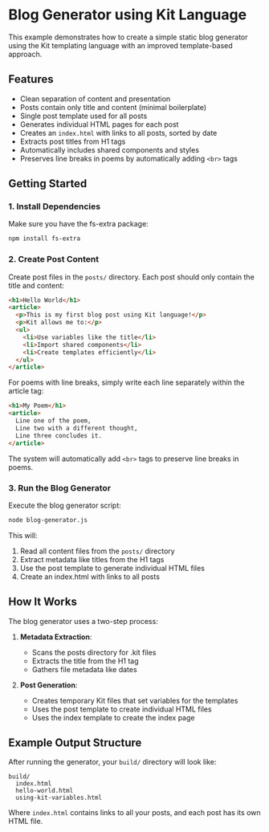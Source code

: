 # Blog Generator using Kit Language

This example demonstrates how to create a simple static blog generator using the Kit templating language with an improved template-based approach.

## Features

- Clean separation of content and presentation
- Posts contain only title and content (minimal boilerplate)
- Single post template used for all posts
- Generates individual HTML pages for each post
- Creates an `index.html` with links to all posts, sorted by date
- Extracts post titles from H1 tags
- Automatically includes shared components and styles
- Preserves line breaks in poems by automatically adding `<br>` tags

## Getting Started

### 1. Install Dependencies

Make sure you have the fs-extra package:

```bash
npm install fs-extra
```

### 2. Create Post Content

Create post files in the `posts/` directory. Each post should only contain the title and content:

```html
<h1>Hello World</h1>
<article>
  <p>This is my first blog post using Kit language!</p>
  <p>Kit allows me to:</p>
  <ul>
    <li>Use variables like the title</li>
    <li>Import shared components</li>
    <li>Create templates efficiently</li>
  </ul>
</article>
```

For poems with line breaks, simply write each line separately within the article tag:

```html
<h1>My Poem</h1>
<article>
  Line one of the poem,
  Line two with a different thought,
  Line three concludes it.
</article>
```

The system will automatically add `<br>` tags to preserve line breaks in poems.

### 3. Run the Blog Generator

Execute the blog generator script:

```bash
node blog-generator.js
```

This will:

1. Read all content files from the `posts/` directory
2. Extract metadata like titles from the H1 tags
3. Use the post template to generate individual HTML files
4. Create an index.html with links to all posts

## How It Works

The blog generator uses a two-step process:

1. **Metadata Extraction**:

   - Scans the posts directory for .kit files
   - Extracts the title from the H1 tag
   - Gathers file metadata like dates

2. **Post Generation**:
   - Creates temporary Kit files that set variables for the templates
   - Uses the post template to create individual HTML files
   - Uses the index template to create the index page

## Example Output Structure

After running the generator, your `build/` directory will look like:

```
build/
  index.html
  hello-world.html
  using-kit-variables.html
```

Where `index.html` contains links to all your posts, and each post has its own HTML file.
